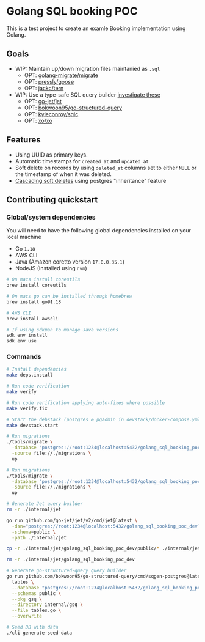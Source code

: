 # Golang SQL booking POC

This is a test project to create an examle  Booking implementation using Golang.

## Goals

* WIP: Maintain up/down migration files maintanied as `.sql`
  * OPT: [golang-migrate/migrate](https://github.com/golang-migrate/migrate)
  * OPT: [pressly/goose](https://github.com/pressly/goose)
  * OPT: [jackc/tern](https://github.com/jackc/tern)
* WIP: Use a type-safe SQL query builder [investigate these](https://awesome-go.com/sql-query-builders/)
  * OPT: [go-jet/jet](https://github.com/go-jet/jet)
  * OPT: [bokwoon95/go-structured-query](https://github.com/bokwoon95/go-structured-query)
  * OPT: [kyleconroy/sqlc](https://github.com/kyleconroy/sqlc)
  * OPT: [xo/xo](https://github.com/xo/xo)

## Features

* Using UUID as primary keys.
* Automatic timestamps for `created_at` and `updated_at`
* Soft delete on records by using `deleted_at` columns set to either `NULL` or the timestamp of when it was deleted.
* [Cascading soft deletes](https://stackoverflow.com/questions/506432/cascading-soft-delete/53046345#53046345) using postgres "inheritance" feature

## Contributing quickstart

### Global/system dependencies

You will need to have the following global dependencies installed on your local machine

* Go `1.18`
* AWS CLI
* Java (Amazon coretto version `17.0.0.35.1`)
* NodeJS (Installed using `nvm`)

```sh
# On macs install coreutils
brew install coreutils

# On macs go can be installed through homebrew
brew install go@1.18

# AWS CLI
brew install awscli

# If using sdkman to manage Java versions
sdk env install
sdk env use
```

### Commands

```sh
# Install dependencies
make deps.install

# Run code verification
make verify

# Run code verification applying auto-fixes where possible
make verify.fix

# Start the debstack (postgres & pgadmin in devstack/docker-compose.yml)
make devstack.start

# Run migrations
./tools/migrate \
  -database "postgres://root:1234@localhost:5432/golang_sql_booking_poc_dev?sslmode=disable" \
  -source file://./migrations \
  up

# Run migrations
./tools/migrate \
  -database "postgres://root:1234@localhost:5432/golang_sql_booking_poc_dev?sslmode=disable" \
  -source file://./migrations \
  up

# Generate Jet query builder
rm -r ./internal/jet

go run github.com/go-jet/jet/v2/cmd/jet@latest \
  -dsn="postgres://root:1234@localhost:5432/golang_sql_booking_poc_dev?sslmode=disable" \
  -schema=public \
  -path ./internal/jet

cp -r ./internal/jet/golang_sql_booking_poc_dev/public/* ./internal/jet

rm -r ./internal/jet/golang_sql_booking_poc_dev

# Generate go-structured-query query builder
go run github.com/bokwoon95/go-structured-query/cmd/sqgen-postgres@latest \
  tables \
  --database "postgres://root:1234@localhost:5432/golang_sql_booking_poc_dev?sslmode=disable" \
  --schemas public \
  --pkg gsq \
  --directory internal/gsq \
  --file tables.go \
  --overwrite

# Seed DB with data
./cli generate-seed-data
```
